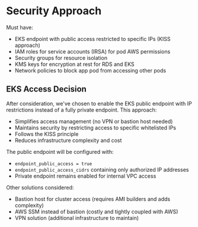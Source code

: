 # Security Approach

Must have:
- EKS endpoint with public access restricted to specific IPs (KISS approach)
- IAM roles for service accounts (IRSA) for pod AWS permissions
- Security groups for resource isolation
- KMS keys for encryption at rest for RDS and EKS
- Network policies to block app pod from accessing other pods

## EKS Access Decision

After consideration, we've chosen to enable the EKS public endpoint with IP restrictions instead of a fully private endpoint. This approach:
- Simplifies access management (no VPN or bastion host needed)
- Maintains security by restricting access to specific whitelisted IPs
- Follows the KISS principle
- Reduces infrastructure complexity and cost

The public endpoint will be configured with:
- `endpoint_public_access = true`
- `endpoint_public_access_cidrs` containing only authorized IP addresses
- Private endpoint remains enabled for internal VPC access

Other solutions considered:
- Bastion host for cluster access (requires AMI builders and adds complexity)
- AWS SSM instead of bastion (costly and tightly coupled with AWS)
- VPN solution (additional infrastructure to maintain)
